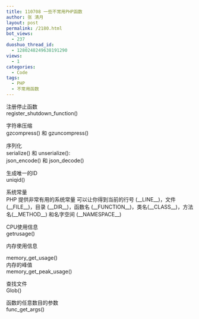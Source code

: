 ```yaml
---
title: 110708 一些不常用PHP函数
author: 张 清月
layout: post
permalink: /2180.html
bot_views:
  - 237
duoshuo_thread_id:
  - 1280248249638191290
views:
  - 1
categories:
  - Code
tags:
  - PHP
  - 不常用函数
---
```

注册停止函数  
register\_shutdown\_function()

字符串压缩  
gzcompress() 和 gzuncompress()

序列化  
serialize() 和 unserialize():  
json\_encode() 和 json\_decode()

生成唯一的ID  
uniqid() 

系统常量  
PHP 提供非常有用的系统常量 可以让你得到当前的行号 (\_\_LINE\_\_)，文件 (\_\_FILE\_\_)，目录 (\_\_DIR\_\_)，函数名 (\_\_FUNCTION\_\_)，类名(\_\_CLASS\_\_)，方法名(\_\_METHOD\_\_) 和名字空间 (\_\_NAMESPACE\_\_)

CPU使用信息  
getrusage() 

内存使用信息

memory\_get\_usage()  
内存的峰值  
memory\_get\_peak_usage()

查找文件  
Glob() 

函数的任意数目的参数  
func\_get\_args()